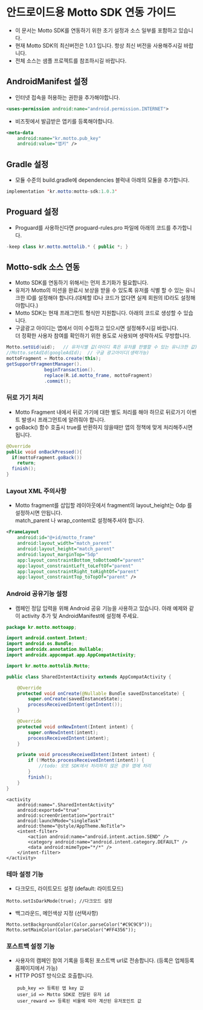 # 안드로이드용 Motto SDK 연동 가이드
* 이 문서는 Motto SDK를 연동하기 위한 초기 설정과 소스 일부를 포함하고 있습니다.
* 현재 Motto SDK의 최신버전은 1.0.1 입니다. 항상 최신 버전을 사용해주시길 바랍니다.
* 전체 소스는 샘플 프로젝트를 참조하시길 바랍니다.

## AndroidManifest 설정
* 인터넷 접속을 허용하는 권한을 추가해야합니다.
```xml
<uses-permission android:name="android.permission.INTERNET">
```

* 비즈핏에서 발급받은 앱키를 등록해야합니다.
```xml
<meta-data 
    android:name="kr.motto.pub_key" 
    android:value="앱키" />
```

## Gradle 설정
* 모듈 수준의 build.gradle에 dependencies 블럭내 아래의 모듈을 추가합니다.
```java
implementation 'kr.motto:motto-sdk:1.0.3'
```

## Proguard 설정
* Proguard를 사용하신다면 proguard-rules.pro 파일에 아래의 코드를 추가합니다.
```java
-keep class kr.motto.mottolib.* { public *; }
```

## Motto-sdk 소스 연동
* Motto SDK를 연동하기 위해서는 먼저 초기화가 필요합니다.
* 유저가 Motto의 미션을 완료시 보상을 받을 수 있도록 유저를 식별 할 수 있는 유니크한 ID를 설정해야 합니다.(대체할 ID나 코드가 없다면 실제 회원의 ID라도 설정해야합니다.)
* Motto SDK는 현재 프래그먼트 형식만 지원합니다. 아래의 코드로 생성할 수 있습니다.
* 구글광고 아이디는 앱에서 이미 수집하고 있으시면 설정해주시길 바랍니다.<br>
  더 정확한 사용자 참여를 확인하기 위한 용도로 사용되며 생략하셔도 무방합니다.
```java
Motto.setUid(uid);   // 유저식별 값(아이디 혹은 유저를 판별할 수 있는 유니크한 값)
//Motto.setAdId(googleAdId);  // 구글 광고아이디(생략가능)
mottoFragment = Motto.create(this); 
getSupportFragmentManager().
              beginTransaction().
              replace(R.id.motto_frame, mottoFragment) 
              .commit();
```

### 뒤로 가기 처리
* Motto Fragment 내에서 뒤로 가기에 대한 별도 처리를 해야 하므로 뒤로가기 이벤트 발생시 프래그먼트에 알려줘야 합니다.
* goBack() 함수 호출시 true를 반환하지 않을때만 앱의 정책에 맞게 처리해주시면 됩니다. 
```java
@Override
public void onBackPressed(){
  if(mottoFragment.goBack())
    return;
  finish();
}
```

### Layout XML 주의사항
* Motto fragment를 삽입할 레이아웃에서 fragment의 layout_height는 0dp 를 설정하시면 안됩니다. <br> match_parent 나 wrap_content로 설정해주셔야 합니다.
```xml
<FrameLayout
    android:id="@+id/motto_frame"
    android:layout_width="match_parent"
    android:layout_height="match_parent"
    android:layout_marginTop="5dp"
    app:layout_constraintBottom_toBottomOf="parent"
    app:layout_constraintLeft_toLeftOf="parent"
    app:layout_constraintRight_toRightOf="parent"
    app:layout_constraintTop_toTopOf="parent" />
```

### Android 공유기능 설정
* 캠페인 정답 입력을 위해 Android 공유 기능을 사용하고 있습니다. 아래 예제와 같이 activity 추가 및 AndroidManifest에 설정해 주세요.
```java
package kr.motto.mottoapp;

import android.content.Intent;
import android.os.Bundle;
import androidx.annotation.Nullable;
import androidx.appcompat.app.AppCompatActivity;

import kr.motto.mottolib.Motto;

public class SharedIntentActivity extends AppCompatActivity {

    @Override
    protected void onCreate(@Nullable Bundle savedInstanceState) {
        super.onCreate(savedInstanceState);
        processReceivedIntent(getIntent());
    }

    @Override
    protected void onNewIntent(Intent intent) {
        super.onNewIntent(intent);
        processReceivedIntent(intent);
    }

    private void processReceivedIntent(Intent intent) {
        if (!Motto.processReceivedIntent(intent)) {
            //todo: 모또 SDK에서 처리하지 않은 경우 앱에 처리
        }
        finish();
    }
}
```
```xml
<activity
    android:name=".SharedIntentActivity"
    android:exported="true"
    android:screenOrientation="portrait"
    android:launchMode="singleTask"
    android:theme="@style/AppTheme.NoTitle">
    <intent-filter>
        <action android:name="android.intent.action.SEND" />
        <category android:name="android.intent.category.DEFAULT" />
        <data android:mimeType="*/*" />
    </intent-filter>
</activity>
```

### 테마 설정 기능
* 다크모드, 라이트모드 설정 (default: 라이트모드)
```java
Motto.setIsDarkMode(true); //다크모드 설정
```
* 백그라운드, 메인색상 지정 (선택사항)
```java
Motto.setBackgroundColor(Color.parseColor("#C9C9C9"));
Motto.setMainColor(Color.parseColor("#FF4356"));
```


### 포스트백 설정 기능
* 사용자의 캠페인 참여 기록을 등록된 포스트백 url로 전송합니다. (등록은 업체등록 홈페이지에서 가능)
* HTTP POST 방식으로 호출합니다.
```xml
    pub_key => 등록된 앱 key 값
    user_id => Motto SDK로 전달된 유저 id
    user_reward => 등록된 비율에 따라 계산된 유저포인트 값
```

